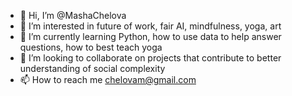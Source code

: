- 👋 Hi, I’m @MashaChelova
- 👀 I’m interested in future of work, fair AI, mindfulness, yoga, art
- 🌱 I’m currently learning Python, how to use data to help answer questions, how to best teach yoga
- 💞️ I’m looking to collaborate on projects that contribute to better understanding of social complexity
- 📫 How to reach me chelovam@gmail.com

<!---
MashaChelova/MashaChelova is a ✨ special ✨ repository because its `README.md` (this file) appears on your GitHub profile.
You can click the Preview link to take a look at your changes.
--->
